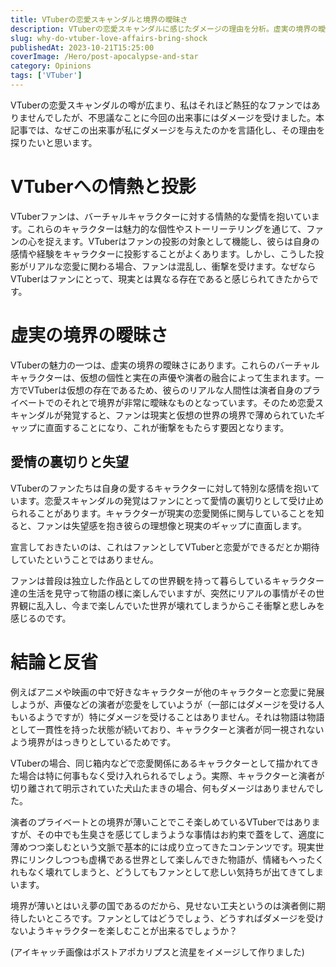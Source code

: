 ```yaml
---
title: VTuberの恋愛スキャンダルと境界の曖昧さ
description: VTuberの恋愛スキャンダルに感じたダメージの理由を分析。虚実の境界の曖昧さ、ファンの投影と愛情の裏切り感、キャラクターと演者の境界線問題など、VTuberコンテンツの構造的課題を考察。
slug: why-do-vtuber-love-affairs-bring-shock
publishedAt: 2023-10-21T15:25:00
coverImage: /Hero/post-apocalypse-and-star
category: Opinions
tags: ['VTuber']
---
```


VTuberの恋愛スキャンダルの噂が広まり、私はそれほど熱狂的なファンではありませんでしたが、不思議なことに今回の出来事にはダメージを受けました。本記事では、なぜこの出来事が私にダメージを与えたのかを言語化し、その理由を探りたいと思います。

# VTuberへの情熱と投影

VTuberファンは、バーチャルキャラクターに対する情熱的な愛情を抱いています。これらのキャラクターは魅力的な個性やストーリーテリングを通じて、ファンの心を捉えます。VTuberはファンの投影の対象として機能し、彼らは自身の感情や経験をキャラクターに投影することがよくあります。しかし、こうした投影がリアルな恋愛に関わる場合、ファンは混乱し、衝撃を受けます。なぜなら VTuberはファンにとって、現実とは異なる存在であると感じられてきたからです。

# 虚実の境界の曖昧さ

VTuberの魅力の一つは、虚実の境界の曖昧さにあります。これらのバーチャルキャラクターは、仮想の個性と実在の声優や演者の融合によって生まれます。一方でVTuberは仮想の存在であるため、彼らのリアルな人間性は演者自身のプライベートでのそれとで境界が非常に曖昧なものとなっています。そのため恋愛スキャンダルが発覚すると、ファンは現実と仮想の世界の境界で薄められていたギャップに直面することになり、これが衝撃をもたらす要因となります。

## 愛情の裏切りと失望

VTuberのファンたちは自身の愛するキャラクターに対して特別な感情を抱いています。恋愛スキャンダルの発覚はファンにとって愛情の裏切りとして受け止められることがあります。キャラクターが現実の恋愛関係に関与していることを知ると、ファンは失望感を抱き彼らの理想像と現実のギャップに直面します。

宣言しておきたいのは、これはファンとしてVTuberと恋愛ができるだとか期待していたということではありません。

ファンは普段は独立した作品としての世界観を持って暮らしているキャラクター達の生活を見守って物語の様に楽しんでいますが、突然にリアルの事情がその世界観に乱入し、今まで楽しんでいた世界が壊れてしまうからこそ衝撃と悲しみを感じるのです。

# 結論と反省

例えばアニメや映画の中で好きなキャラクターが他のキャラクターと恋愛に発展しようが、声優などの演者が恋愛をしていようが（一部にはダメージを受ける人もいるようですが）特にダメージを受けることはありません。それは物語は物語として一貫性を持った状態が続いており、キャラクターと演者が同一視されないよう境界がはっきりとしているためです。

VTuberの場合、同じ箱内などで恋愛関係にあるキャラクターとして描かれてきた場合は特に何事もなく受け入れられるでしょう。実際、キャラクターと演者が切り離されて明示されていた犬山たまきの場合、何もダメージはありませんでした。

演者のプライベートとの境界が薄いことでこそ楽しめているVTuberではありますが、その中でも生臭さを感じてしまうような事情はお約束で蓋をして、適度に薄めつつ楽しむという文脈で基本的には成り立ってきたコンテンツです。現実世界にリンクしつつも虚構である世界として楽しんできた物語が、情緒もへったくれもなく壊れてしまうと、どうしてもファンとして悲しい気持ちが出てきてしまいます。

境界が薄いとはいえ夢の国であるのだから、見せない工夫というのは演者側に期待したいところです。ファンとしてはどうでしょう、どうすればダメージを受けないようキャラクターを楽しむことが出来るでしょうか？

(アイキャッチ画像はポストアポカリプスと流星をイメージして作りました)
